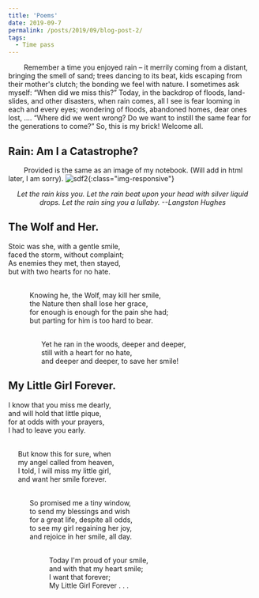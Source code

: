 ```yaml
---
title: 'Poems'
date: 2019-09-7
permalink: /posts/2019/09/blog-post-2/
tags:
  - Time pass
---
```

<!-- ONS -->
 &nbsp; &nbsp; &nbsp; &nbsp; Remember a time you enjoyed rain –  it merrily coming from a distant, bringing the smell of sand; trees dancing to its beat, kids escaping from their mother's clutch;  the bonding we feel with nature. I sometimes ask myself: <q>When did we miss this?</q> Today, in the backdrop of floods, land-slides, and other disasters, when rain comes, all I see is fear looming in each and every eyes; wondering of floods, abandoned homes, dear ones lost, .... <q>Where did we went wrong? Do we want to instill the same fear for the generations to come?</q> So, this is my brick! Welcome all.    

Rain: Am I a Catastrophe?
-----
 &nbsp; &nbsp; &nbsp; &nbsp; Provided is the same as an image of my notebook. (Will add in html later, I am sorry).
 ![sdf2](/assets/mahesh_11.png){:class="img-responsive"}

<center><i> Let the rain kiss you. Let the rain beat upon your head with silver liquid drops. Let the rain sing you a lullaby. --Langston Hughes </i></center>

The Wolf and Her.
-----
Stoic was she, with a gentle smile,<br>
faced the storm, without complaint;<br>
As enemies they met, then stayed,<br>
 but with two hearts for no hate. <br><br>


 &nbsp; &nbsp;&nbsp;&nbsp; &nbsp;&nbsp;&nbsp;&nbsp; Knowing he, the Wolf, may kill her smile,<br>
 &nbsp; &nbsp;&nbsp;&nbsp; &nbsp;&nbsp;&nbsp;&nbsp; the Nature then shall lose her grace,<br>
 &nbsp; &nbsp;&nbsp;&nbsp; &nbsp;&nbsp;&nbsp;&nbsp; for enough is enough for the pain she had;<br>
 &nbsp; &nbsp;&nbsp;&nbsp; &nbsp;&nbsp;&nbsp;&nbsp; but parting for him is too hard to bear.<br><br>

&nbsp;&nbsp;&nbsp;&nbsp;&nbsp;&nbsp;&nbsp;&nbsp;&nbsp;&nbsp;&nbsp;&nbsp;&nbsp;&nbsp;&nbsp;&nbsp; Yet he ran in the woods, deeper and deeper,<br>
&nbsp;&nbsp;&nbsp;&nbsp;&nbsp;&nbsp;&nbsp;&nbsp;&nbsp;&nbsp;&nbsp;&nbsp;&nbsp;&nbsp;&nbsp;&nbsp; still with a heart for no hate, <br>
&nbsp;&nbsp;&nbsp;&nbsp;&nbsp;&nbsp;&nbsp;&nbsp;&nbsp;&nbsp;&nbsp;&nbsp;&nbsp;&nbsp;&nbsp;&nbsp; and deeper and deeper, to save her smile!<br>


My Little Girl Forever.
-----
<!-- ONS-->
I know that you miss me dearly, <br>
and will hold that little pique, <br>
for at odds with your prayers, <br>
I had to leave you early. <br><br>


 &nbsp;&nbsp;&nbsp;&nbsp; But know this for sure, when <br>
 &nbsp;&nbsp;&nbsp;&nbsp; my angel called from heaven, <br>
 &nbsp;&nbsp;&nbsp;&nbsp; I told, I will miss my little girl, <br>
 &nbsp;&nbsp;&nbsp;&nbsp; and want her smile forever. <br><br>


&nbsp; &nbsp;&nbsp;&nbsp; &nbsp;&nbsp;&nbsp;&nbsp; So promised me a tiny window, <br>
&nbsp; &nbsp;&nbsp;&nbsp; &nbsp;&nbsp;&nbsp;&nbsp; to send my blessings and wish <br>
&nbsp; &nbsp;&nbsp;&nbsp; &nbsp;&nbsp;&nbsp;&nbsp; for a great life, despite all odds, <br>
&nbsp; &nbsp;&nbsp;&nbsp; &nbsp;&nbsp;&nbsp;&nbsp; to see my girl regaining her joy, <br>
&nbsp; &nbsp;&nbsp;&nbsp; &nbsp;&nbsp;&nbsp;&nbsp; and rejoice in her smile, all day. <br><br>

&nbsp; &nbsp;&nbsp;&nbsp; &nbsp;&nbsp;&nbsp;&nbsp;&nbsp; &nbsp;&nbsp;&nbsp; &nbsp;&nbsp;&nbsp;&nbsp; Today I'm proud of your smile, <br>
&nbsp; &nbsp;&nbsp;&nbsp; &nbsp;&nbsp;&nbsp;&nbsp;&nbsp; &nbsp;&nbsp;&nbsp; &nbsp;&nbsp;&nbsp;&nbsp; and with that my heart smile; <br>
&nbsp; &nbsp;&nbsp;&nbsp; &nbsp;&nbsp;&nbsp;&nbsp;&nbsp; &nbsp;&nbsp;&nbsp; &nbsp;&nbsp;&nbsp;&nbsp; I want that forever;   <br>
&nbsp; &nbsp;&nbsp;&nbsp; &nbsp;&nbsp;&nbsp;&nbsp;&nbsp; &nbsp;&nbsp;&nbsp; &nbsp;&nbsp;&nbsp;&nbsp; My Little Girl Forever . . . <br>

















